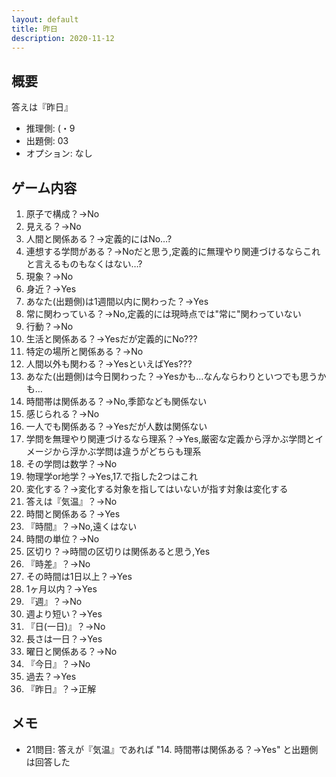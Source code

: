```yaml
---
layout: default
title: 昨日
description: 2020-11-12
---
```


## 概要

答えは『昨日』

- 推理側: (・9
- 出題側: 03
- オプション: なし

## ゲーム内容

1. 原子で構成？→No
2. 見える？→No
3. 人間と関係ある？→定義的にはNo…?
4. 連想する学問がある？→Noだと思う,定義的に無理やり関連づけるならこれと言えるものもなくはない…?
5. 現象？→No
6. 身近？→Yes
7. あなた(出題側)は1週間以内に関わった？→Yes
8. 常に関わっている？→No,定義的には現時点では"常に"関わっていない
9. 行動？→No
10. 生活と関係ある？→Yesだが定義的にNo???
11. 特定の場所と関係ある？→No
12. 人間以外も関わる？→YesといえばYes???
13. あなた(出題側)は今日関わった？→Yesかも…なんならわりといつでも思うかも…
14. 時間帯は関係ある？→No,季節なども関係ない
15. 感じられる？→No
16. 一人でも関係ある？→Yesだが人数は関係ない
17. 学問を無理やり関連づけるなら理系？→Yes,厳密な定義から浮かぶ学問とイメージから浮かぶ学問は違うがどちらも理系
18. その学問は数学？→No
19. 物理学or地学？→Yes,17.で指した2つはこれ
20. 変化する？→変化する対象を指してはいないが指す対象は変化する
21. 答えは『気温』？→No
22. 時間と関係ある？→Yes
23. 『時間』？→No,遠くはない
24. 時間の単位？→No
25. 区切り？→時間の区切りは関係あると思う,Yes
26. 『時差』？→No
27. その時間は1日以上？→Yes
28. 1ヶ月以内？→Yes
29. 『週』？→No
30. 週より短い？→Yes
31. 『日(一日)』？→No
32. 長さは一日？→Yes
33. 曜日と関係ある？→No
34. 『今日』？→No
35. 過去？→Yes
36. 『昨日』？→正解

## メモ

- 21問目: 答えが『気温』であれば "14. 時間帯は関係ある？→Yes" と出題側は回答した
